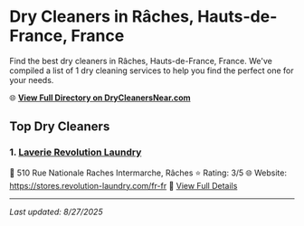 # Dry Cleaners in Râches, Hauts-de-France, France

Find the best dry cleaners in Râches, Hauts-de-France, France. We've compiled a list of 1 dry cleaning services to help you find the perfect one for your needs.

🌐 **[View Full Directory on DryCleanersNear.com](https://drycleanersnear.com/city/France/Hauts-de-France/R%C3%A2ches)**

## Top Dry Cleaners

### 1. [Laverie Revolution Laundry](https://drycleanersnear.com/dryCleaner/68ae6806c95ff2c6096b1c9a/laverie-revolution-laundry)
📍 510 Rue Nationale Raches Intermarche, Râches
⭐ Rating: 3/5
🌐 Website: https://stores.revolution-laundry.com/fr-fr
🔗 [View Full Details](https://drycleanersnear.com/dryCleaner/68ae6806c95ff2c6096b1c9a/laverie-revolution-laundry)


---

*Last updated: 8/27/2025*
